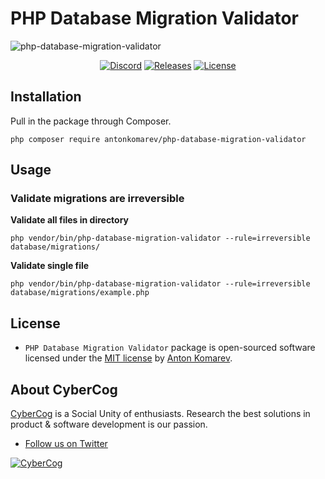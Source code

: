 # PHP Database Migration Validator

![php-database-migration-validator](https://user-images.githubusercontent.com/1849174/149621805-f81bc379-e25e-4f98-8e5c-4102c0cad749.gif)

<p align="center">
<a href="https://discord.gg/83Yd8MgYp9"><img src="https://img.shields.io/static/v1?logo=discord&label=&message=Discord&color=36393f&style=flat-square" alt="Discord"></a>
<a href="https://github.com/antonkomarev/php-database-migration-validator/releases"><img src="https://img.shields.io/github/release/antonkomarev/php-database-migration-validator.svg?style=flat-square" alt="Releases"></a>
<a href="https://github.com/antonkomarev/php-database-migration-validator/blob/master/LICENSE"><img src="https://img.shields.io/github/license/antonkomarev/php-database-migration-validator.svg?style=flat-square" alt="License"></a>
</p>

## Installation

Pull in the package through Composer.

```shell
php composer require antonkomarev/php-database-migration-validator
```

## Usage

### Validate migrations are irreversible

**Validate all files in directory**

```shell
php vendor/bin/php-database-migration-validator --rule=irreversible database/migrations/
```

**Validate single file**

```shell
php vendor/bin/php-database-migration-validator --rule=irreversible database/migrations/example.php
```

## License

- `PHP Database Migration Validator` package is open-sourced software licensed under the [MIT license](LICENSE) by [Anton Komarev].

## About CyberCog

[CyberCog] is a Social Unity of enthusiasts. Research the best solutions in product & software development is our passion.

- [Follow us on Twitter](https://twitter.com/cybercog)

<a href="https://cybercog.su"><img src="https://cloud.githubusercontent.com/assets/1849174/18418932/e9edb390-7860-11e6-8a43-aa3fad524664.png" alt="CyberCog"></a>

[Anton Komarev]: https://komarev.com
[CyberCog]: https://cybercog.su
